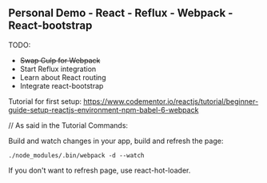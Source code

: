 Personal Demo - React - Reflux - Webpack - React-bootstrap
-----------------------------------------------------------

TODO:
- ~~Swap Gulp for Webpack~~
- Start Reflux integration
- Learn about React routing
- Integrate react-bootstrap

Tutorial for first setup:
https://www.codementor.io/reactjs/tutorial/beginner-guide-setup-reactjs-environment-npm-babel-6-webpack

// As said in the Tutorial
Commands:

Build and watch changes in your app, build and refresh the page:
```
./node_modules/.bin/webpack -d --watch
```

If you don't want to refresh page, use react-hot-loader.
